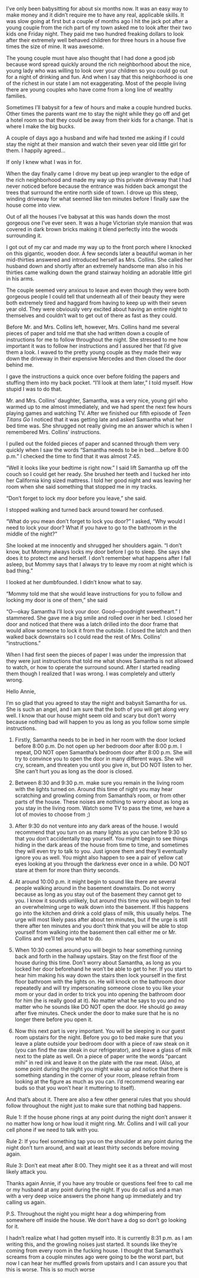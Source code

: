 I’ve only been babysitting for about six months now. It was an easy way to make money and it didn’t require me to have any real, applicable skills. It was slow going at first but a couple of months ago I hit the jack pot after a young couple from the rich part of my town asked me to look after their two kids one Friday night. They paid me two hundred freaking dollars to look after their extremely well behaved children for three hours in a house five times the size of mine. It was awesome.

The young couple must have also thought that I had done a good job because word spread quickly around the rich neighborhood about the nice, young lady who was willing to look over your children so you could go out for a night of drinking and fun. And when I say that this neighborhood is one of the richest in our state I am not exaggerating. Most of the people living there are young couples who have come from a long line of wealthy families.

Sometimes I’ll babysit for a few of hours and make a couple hundred bucks. Other times the parents want me to stay the night while they go off and get a hotel room so that they could be away from their kids for a change. That is where I make the big bucks.

A couple of days ago a husband and wife had texted me asking if I could stay the night at their mansion and watch their seven year old little girl for them. I happily agreed…

If only I knew what I was in for.

When the day finally came I drove my beat up jeep wrangler to the edge of the rich neighborhood and made my way up this private driveway that I had never noticed before because the entrance was hidden back amongst the trees that surround the entire north side of town. I drove up this steep, winding driveway for what seemed like ten minutes before I finally saw the house come into view.

Out of all the houses I’ve babysat at this was hands down the most gorgeous one I’ve ever seen. It was a huge Victorian style mansion that was covered in dark brown bricks making it blend perfectly into the woods surrounding it.

I got out of my car and made my way up to the front porch where I knocked on this gigantic, wooden door. A few seconds later a beautiful woman in her mid-thirties answered and introduced herself as Mrs. Collins. She called her husband down and shortly after an extremely handsome man also in his thirties came walking down the grand stairway holding an adorable little girl in his arms.

The couple seemed very anxious to leave and even though they were both gorgeous people I could tell that underneath all of their beauty they were both extremely tired and haggard from having to keep up with their seven year old. They were obviously very excited about having an entire night to themselves and couldn’t wait to get out of there as fast as they could.

Before Mr. and Mrs. Collins left, however, Mrs. Collins hand me several pieces of paper and told me that she had written down a couple of instructions for me to follow throughout the night. She stressed to me how important it was to follow her instructions and I assured her that I’d give them a look. I waved to the pretty young couple as they made their way down the driveway in their expensive Mercedes and then closed the door behind me.

I gave the instructions a quick once over before folding the papers and stuffing them into my back pocket. “I’ll look at them later,” I told myself. How stupid I was to do that.

Mr. and Mrs. Collins’ daughter, Samantha, was a very nice, young girl who warmed up to me almost immediately, and we had spent the next few hours playing games and watching TV. After we finished our fifth episode of *Teen Titans Go* I noticed that it was getting late and asked Samantha what her bed time was. She shrugged not really giving me an answer which is when I remembered Mrs. Collins’ instructions.

I pulled out the folded pieces of paper and scanned through them very quickly when I saw the words “Samantha needs to be in bed….before 8:00 p.m.” I checked the time to find that it was almost 7:45.

“Well it looks like your bedtime is right now.” I said lift Samantha up off the couch so I could get her ready. She brushed her teeth and I tucked her into her California king sized mattress. I told her good night and was leaving her room when she said something that stopped me in my tracks.

“Don’t forget to lock my door before you leave,” she said.

I stopped walking and turned back around toward her confused.

“What do you mean don’t forget to lock you door?” I asked, “Why would I need to lock your door? What if you have to go to the bathroom in the middle of the night?”

She looked at me innocently and shrugged her shoulders again. “I don’t know, but Mommy always locks my door before I go to sleep. She says she does it to protect me and herself. I don’t remember what happens after I fall asleep, but Mommy says that I always try to leave my room at night which is bad thing.”

I looked at her dumbfounded. I didn’t know what to say.

“Mommy told me that she would leave instructions for you to follow and locking my door is one of them,” she said

“O—okay Samantha I’ll lock your door. Good—goodnight sweetheart.” I stammered. She gave me a big smile and rolled over in her bed. I closed her door and noticed that there was a latch drilled into the door frame that would allow someone to lock it from the outside. I closed the latch and then walked back downstairs so I could read the rest of Mrs. Collins’ “instructions.”

When I had first seen the pieces of paper I was under the impression that they were just instructions that told me what shows Samantha is not allowed to watch, or how to operate the surround sound. After I started reading them though I realized that I was wrong. I was completely and utterly wrong.

Hello Annie,

I’m so glad that you agreed to stay the night and babysit Samantha for us. She is such an angel, and I am sure that the both of you will get along very well. I know that our house might seem old and scary but don’t worry because nothing bad will happen to you as long as you follow some simple instructions.

1. Firstly, Samantha needs to be in bed in her room with the door locked before 8:00 p.m. Do not open up her bedroom door after 8:00 p.m. I repeat, DO NOT open Samantha’s bedroom door after 8:00 p.m. She will try to convince you to open the door in many different ways. She will cry, scream, and threaten you until you give in, but DO NOT listen to her. She can’t hurt you as long as the door is closed.

2. Between 8:30 and 9:30 p.m. make sure you remain in the living room with the lights turned on. Around this time of night you may hear scratching and growling coming from Samantha’s room, or from other parts of the house. These noises are nothing to worry about as long as you stay in the living room. Watch some TV to pass the time, we have a lot of movies to choose from ;)

3. After 9:30 do not venture into any dark areas of the house. I would recommend that you turn on as many lights as you can before 9:30 so that you don’t accidentally trap yourself. You might begin to see things hiding in the dark areas of the house from time to time, and sometimes they will even try to talk to you. Just ignore them and they’ll eventually ignore you as well. You might also happen to see a pair of yellow cat eyes looking at you through the darkness ever once in a while. DO NOT stare at them for more than thirty seconds.

4. At around 10:00 p.m. it might begin to sound like there are several people walking around in the basement downstairs. Do not worry because as long as you stay out of the basement they cannot get to you. I know it sounds unlikely, but around this time you will begin to feel an overwhelming urge to walk down into the basement. If this happens go into the kitchen and drink a cold glass of milk, this usually helps. The urge will most likely pass after about ten minutes, but if the urge is still there after ten minutes and you don’t think that you will be able to stop yourself from walking into the basement then call either me or Mr. Collins and we’ll tell you what to do.

5. When 10:30 comes around you will begin to hear something running back and forth in the hallway upstairs. Stay on the first floor of the house during this time. Don’t worry about Samantha, as long as you locked her door beforehand he won’t be able to get to her. If you start to hear him making his way down the stairs then lock yourself in the first floor bathroom with the lights on. He will knock on the bathroom door repeatedly and will try impersonating someone close to you like your mom or your dad in order to trick you into opening the bathroom door for him (he is really good at it). No matter what he says to you and no matter who he sounds like DO NOT open the door. He should go away after five minutes. Check under the door to make sure that he is no longer there before you open it.

4. Now this next part is very important. You will be sleeping in our guest room upstairs for the night. Before you go to bed make sure that you leave a plate outside your bedroom door with a piece of raw steak on it (you can find the raw steak in our refrigerator), and leave a glass of milk next to the plate as well. On a piece of paper write the words “parcant mihi” in red ink and leave it on the plate with the raw meat. (Also, at some point during the night you might wake up and notice that there is something standing in the corner of your room, please refrain from looking at the figure as much as you can. I’d recommend wearing ear buds so that you won’t hear it muttering to itself).

And that’s about it. There are also a few other general rules that you should follow throughout the night just to make sure that nothing bad happens.

Rule 1: If the house phone rings at any point during the night don’t answer it no matter how long or how loud it might ring. Mr. Collins and I will call your cell phone if we need to talk with you.

Rule 2: If you feel something tap you on the shoulder at any point during the night don’t turn around, and wait at least thirty seconds before moving again.

Rule 3: Don’t eat meat after 8:00. They might see it as a threat and will most likely attack you.

Thanks again Annie, if you have any trouble or questions feel free to call me or my husband at any point during the night. If you do call us and a man with a very deep voice answers the phone hang up immediately and try calling us again.

P.S. Throughout the night you might hear a dog whimpering from somewhere off inside the house. We don’t have a dog so don’t go looking for it.

I hadn’t realize what I had gotten myself into. It is currently 8:31 p.m. as I am writing this, and the growling noises just started. It sounds like they’re coming from every room in the fucking house. I thought that Samantha’s screams from a couple minutes ago were going to be the worst part, but now I can hear her muffled growls from upstairs and I can assure you that this is worse. This is so much worse